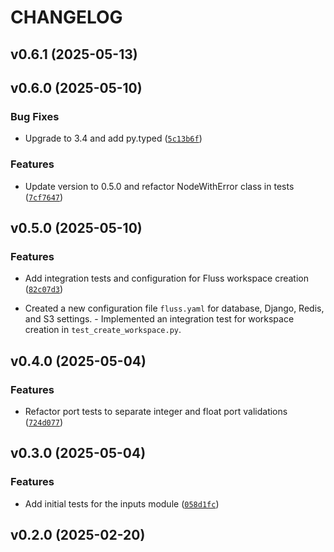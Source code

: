 # CHANGELOG


## v0.6.1 (2025-05-13)


## v0.6.0 (2025-05-10)

### Bug Fixes

- Upgrade to 3.4 and add py.typed
  ([`5c13b6f`](https://github.com/arkitektio/fluss-next/commit/5c13b6fae34e29551a1afedcd69e36e909b56989))

### Features

- Update version to 0.5.0 and refactor NodeWithError class in tests
  ([`7cf7647`](https://github.com/arkitektio/fluss-next/commit/7cf7647d585c3e6d3bb949d06894ef8bdf0790b3))


## v0.5.0 (2025-05-10)

### Features

- Add integration tests and configuration for Fluss workspace creation
  ([`82c07d3`](https://github.com/arkitektio/fluss-next/commit/82c07d35117d6b03751bef78b768a95441b870ea))

- Created a new configuration file `fluss.yaml` for database, Django, Redis, and S3 settings. -
  Implemented an integration test for workspace creation in `test_create_workspace.py`.


## v0.4.0 (2025-05-04)

### Features

- Refactor port tests to separate integer and float port validations
  ([`724d077`](https://github.com/arkitektio/fluss-next/commit/724d077b19f497fbe41716a530df190f796d3309))


## v0.3.0 (2025-05-04)

### Features

- Add initial tests for the inputs module
  ([`058d1fc`](https://github.com/arkitektio/fluss-next/commit/058d1fc1f102411876dbcc27645ad4e254a65a8c))


## v0.2.0 (2025-02-20)
